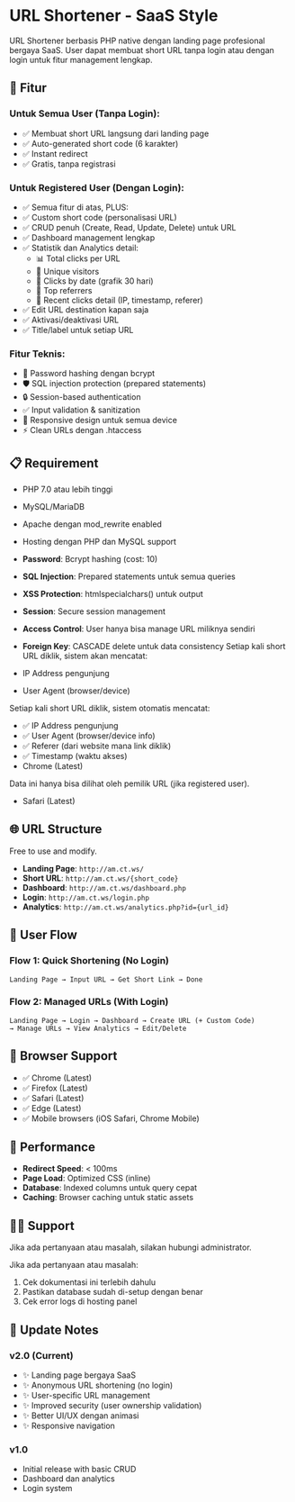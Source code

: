 
# URL Shortener - SaaS Style


URL Shortener berbasis PHP native dengan landing page profesional bergaya SaaS. User dapat membuat short URL tanpa login atau dengan login untuk fitur management lengkap.

## 🚀 Fitur

### Untuk Semua User (Tanpa Login):
- ✅ Membuat short URL langsung dari landing page
- ✅ Auto-generated short code (6 karakter)
- ✅ Instant redirect
- ✅ Gratis, tanpa registrasi

### Untuk Registered User (Dengan Login):
- ✅ Semua fitur di atas, PLUS:
- ✅ Custom short code (personalisasi URL)
- ✅ CRUD penuh (Create, Read, Update, Delete) untuk URL
- ✅ Dashboard management lengkap
- ✅ Statistik dan Analytics detail:
  - 📊 Total clicks per URL
  - 👥 Unique visitors
  - 📅 Clicks by date (grafik 30 hari)
  - 🔗 Top referrers
  - 📝 Recent clicks detail (IP, timestamp, referer)
- ✅ Edit URL destination kapan saja
- ✅ Aktivasi/deaktivasi URL
- ✅ Title/label untuk setiap URL

### Fitur Teknis:
- 🔐 Password hashing dengan bcrypt
- 🛡️ SQL injection protection (prepared statements)
- 🔒 Session-based authentication
- ✅ Input validation & sanitization
- 🎨 Responsive design untuk semua device
- ⚡ Clean URLs dengan .htaccess

## 📋 Requirement

- PHP 7.0 atau lebih tinggi
- MySQL/MariaDB
- Apache dengan mod_rewrite enabled
- Hosting dengan PHP dan MySQL support

- **Password**: Bcrypt hashing (cost: 10)
- **SQL Injection**: Prepared statements untuk semua queries
- **XSS Protection**: htmlspecialchars() untuk output
- **Session**: Secure session management
- **Access Control**: User hanya bisa manage URL miliknya sendiri
- **Foreign Key**: CASCADE delete untuk data consistency
Setiap kali short URL diklik, sistem akan mencatat:
- IP Address pengunjung
- User Agent (browser/device)





Setiap kali short URL diklik, sistem otomatis mencatat:
- ✅ IP Address pengunjung
- ✅ User Agent (browser/device info)
- ✅ Referer (dari website mana link diklik)
- ✅ Timestamp (waktu akses)
- Chrome (Latest)

Data ini hanya bisa dilihat oleh pemilik URL (jika registered user).
- Safari (Latest)





## 🌐 URL Structure
Free to use and modify.
- **Landing Page**: `http://am.ct.ws/`
- **Short URL**: `http://am.ct.ws/{short_code}`
- **Dashboard**: `http://am.ct.ws/dashboard.php`
- **Login**: `http://am.ct.ws/login.php`
- **Analytics**: `http://am.ct.ws/analytics.php?id={url_id}`

## 🎯 User Flow

### Flow 1: Quick Shortening (No Login)
```
Landing Page → Input URL → Get Short Link → Done
```

### Flow 2: Managed URLs (With Login)
```
Landing Page → Login → Dashboard → Create URL (+ Custom Code)
→ Manage URLs → View Analytics → Edit/Delete
```

## 📱 Browser Support

- ✅ Chrome (Latest)
- ✅ Firefox (Latest)
- ✅ Safari (Latest)
- ✅ Edge (Latest)
- ✅ Mobile browsers (iOS Safari, Chrome Mobile)

## 🚀 Performance

- **Redirect Speed**: < 100ms
- **Page Load**: Optimized CSS (inline)
- **Database**: Indexed columns untuk query cepat
- **Caching**: Browser caching untuk static assets


## 👨‍💻 Support

Jika ada pertanyaan atau masalah, silakan hubungi administrator.

Jika ada pertanyaan atau masalah:
1. Cek dokumentasi ini terlebih dahulu
2. Pastikan database sudah di-setup dengan benar
3. Cek error logs di hosting panel

## 🔄 Update Notes

### v2.0 (Current)
- ✨ Landing page bergaya SaaS
- ✨ Anonymous URL shortening (no login)
- ✨ User-specific URL management
- ✨ Improved security (user ownership validation)
- ✨ Better UI/UX dengan animasi
- ✨ Responsive navigation

### v1.0
- Initial release with basic CRUD
- Dashboard dan analytics
- Login system
